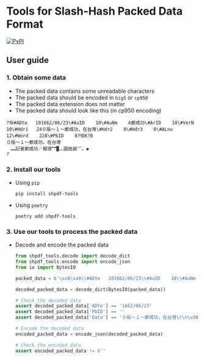 # Tools for Slash-Hash Packed Data Format

[![PyPI](https://img.shields.io/pypi/pyversions/shpdf-tools?style=for-the-badge&logo=pypi&logoColor=white)](https://pypi.org/project/shpdf-tools/)

## User guide

### 1. Obtain some data

- The packed data contains some unreadable characters
- The packed data should be encoded in `big5` or `cp950`
- The packed data extension does not matter
- The packed data should look like this (in cp950 encoding)

```plaintext
?坼#ADte   101662/06/23\#AuID    10\#AuNm    6鄭成功\#ArID    10\#VerN    10\#Hdr1   24０版～１～鄭成功，在台灣\#Hdr2    0\#Hdr3    0\#ALno    12\#Word    228\#PbID    0?怕K?B
０版～１～鄭成功，在台灣
　︻記者鄭成功／報導︼▓︵國姓爺︶。◆
?
```

### 2. Install our tools

- Using `pip`

  ```shell
  pip install shpdf-tools
  ```

- Using `poetry`

  ```shell
  poetry add shpdf-tools
  ```

### 3. Use our tools to process the packed data

- Decode and encode the packed data

  ```python
  from shpdf_tools.decode import decode_dict
  from shpdf_tools.encode import encode_json
  from io import BytesIO

  packed_data = b'\xc8\xa9\\#ADte   101662/06/23\\#AuID    10\\#AuNm    6\xbeG\xa6\xa8\xa5\\\\#ArID    10\\#VerN    10\\#Hdr1   24\xa2\xaf\xaa\xa9\xa1\xe3\xa2\xb0\xa1\xe3\xbeG\xa6\xa8\xa5\\\xa1A\xa6b\xa5x\xc6W\\#Hdr2    0\\#Hdr3    0\\#ALno    12\\#Word    228\\#PbID    0\xc8\xa9\xc8K\xc8B\r\n\xa2\xaf\xaa\xa9\xa1\xe3\xa2\xb0\xa1\xe3\xbeG\xa6\xa8\xa5\\\xa1A\xa6b\xa5x\xc6W\r\n\xa1@\xa1k\xb0O\xaa\xcc\xbeG\xa6\xa8\xa5\\\xa1\xfe\xb3\xf8\xbe\xc9\xa1l\xf9\xfe\xa1_\xb0\xea\xa9m\xb7\xdd\xa1`\xa1C\xa1\xbb\r\n\x00'

  decoded_packed_data = decode_dict(BytesIO(packed_data))

  # Check the decoded data
  assert decoded_packed_data['ADte'] == '1662/06/23'
  assert decoded_packed_data['PbID'] == ''
  assert decoded_packed_data['Data'] == '０版～１～鄭成功，在台灣\r\n\u3000︻記者鄭成功／報導︼▓︵國姓爺︶。◆\r\n'

  # Encode the decoded data
  encoded_packed_data = encode_json(decoded_packed_data)

  # Check the encoded data
  assert encoded_packed_data != b''
  ```
